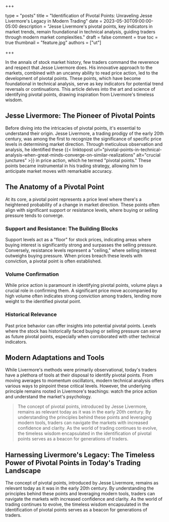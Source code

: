 +++

type = "posts"
title = "Identification of Pivotal Points: Unraveling Jesse Livermore's Legacy in Modern Trading"
date = 2023-05-30T09:00:00-05:00
description = "Jesse Livermore's pivotal points, key indicators in market trends, remain foundational in technical analysis, guiding traders through modern market complexities."
draft = false
comment = true
toc = true
thumbnail = "feature.jpg"
authors = ["ut"]

+++


In the annals of stock market history, few traders command the reverence and respect that Jesse Livermore does. His innovative approach to the markets, combined with an uncanny ability to read price action, led to the development of pivotal points. These points, which have become foundational in technical analysis, serve as key indicators for potential trend reversals or continuations. This article delves into the art and science of identifying pivotal points, drawing inspiration from Livermore's timeless wisdom.

## Jesse Livermore: The Pioneer of Pivotal Points
Before diving into the intricacies of pivotal points, it's essential to understand their origin. Jesse Livermore, a trading prodigy of the early 20th century, was among the first to recognize the significance of specific price levels in determining market direction. Through meticulous observation and analysis, he identified these {{< linktopost url="pivotal-points-in-technical-analysis-when-great-minds-converge-on-similar-realizations" alt="crucial junctures" >}} in price action, which he termed "pivotal points." These points became instrumental in his trading strategy, allowing him to anticipate market moves with remarkable accuracy.

## The Anatomy of a Pivotal Point
At its core, a pivotal point represents a price level where there's a heightened probability of a change in market direction. These points often align with significant support or resistance levels, where buying or selling pressure tends to converge.

### Support and Resistance: The Building Blocks
Support levels act as a "floor" for stock prices, indicating areas where buying interest is significantly strong and surpasses the selling pressure. Conversely, resistance levels represent a "ceiling," where selling interest outweighs buying pressure. When prices breach these levels with conviction, a pivotal point is often established.

### Volume Confirmation
While price action is paramount in identifying pivotal points, volume plays a crucial role in confirming them. A significant price move accompanied by high volume often indicates strong conviction among traders, lending more weight to the identified pivotal point.

### Historical Relevance
Past price behavior can offer insights into potential pivotal points. Levels where the stock has historically faced buying or selling pressure can serve as future pivotal points, especially when corroborated with other technical indicators.

## Modern Adaptations and Tools
While Livermore's methods were primarily observational, today's traders have a plethora of tools at their disposal to identify pivotal points. From moving averages to momentum oscillators, modern technical analysis offers various ways to pinpoint these critical levels. However, the underlying principle remains rooted in Livermore's teachings: watch the price action and understand the market's psychology.

> The concept of pivotal points, introduced by Jesse Livermore, remains as relevant today as it was in the early 20th century. By understanding the principles behind these points and leveraging modern tools, traders can navigate the markets with increased confidence and clarity. As the world of trading continues to evolve, the timeless wisdom encapsulated in the identification of pivotal points serves as a beacon for generations of traders.

## Harnessing Livermore's Legacy: The Timeless Power of Pivotal Points in Today's Trading Landscape
The concept of pivotal points, introduced by Jesse Livermore, remains as relevant today as it was in the early 20th century. By understanding the principles behind these points and leveraging modern tools, traders can navigate the markets with increased confidence and clarity. As the world of trading continues to evolve, the timeless wisdom encapsulated in the identification of pivotal points serves as a beacon for generations of traders.
